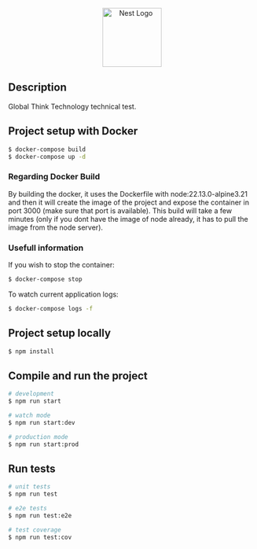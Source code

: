<p align="center">
  <a href="http://nestjs.com/" target="blank"><img src="https://nestjs.com/img/logo-small.svg" width="120" alt="Nest Logo" /></a>
</p>

[circleci-image]: https://img.shields.io/circleci/build/github/nestjs/nest/master?token=abc123def456
[circleci-url]: https://circleci.com/gh/nestjs/nest


## Description

Global Think Technology technical test.

## Project setup with Docker
```bash
$ docker-compose build
$ docker-compose up -d
```

### Regarding Docker Build
By building the docker, it uses the Dockerfile with node:22.13.0-alpine3.21 and then it will create the image
of the project and expose the container in port 3000 (make sure that port is available).
This build will take a few minutes (only if you dont have the image of node already, it has to pull the image from the node server).

### Usefull information
If you wish to stop the container:
```bash
$ docker-compose stop
```
To watch current application logs:
```bash
$ docker-compose logs -f
```

## Project setup locally

```bash
$ npm install
```

## Compile and run the project

```bash
# development
$ npm run start

# watch mode
$ npm run start:dev

# production mode
$ npm run start:prod
```

## Run tests

```bash
# unit tests
$ npm run test

# e2e tests
$ npm run test:e2e

# test coverage
$ npm run test:cov
```


